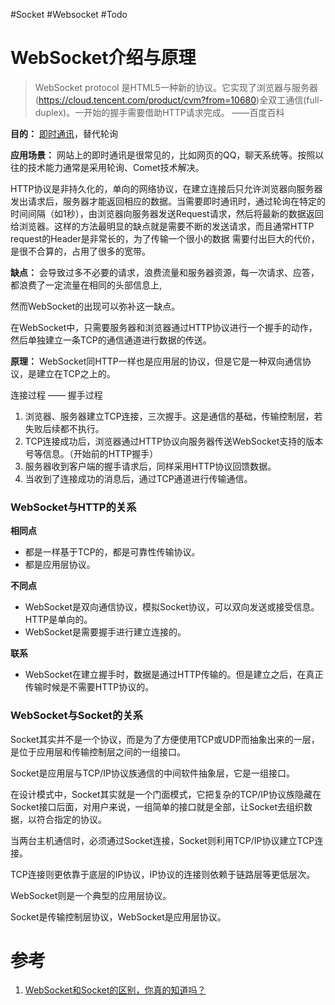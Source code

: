 #Socket #Websocket #Todo 

# WebSocket介绍与原理

> WebSocket protocol 是HTML5一种新的协议。它实现了浏览器与服务器(https://cloud.tencent.com/product/cvm?from=10680)全双工通信(full-duplex)。一开始的握手需要借助HTTP请求完成。 ——百度百科

**目的：** [即时通讯](https://cloud.tencent.com/product/im?from=10680)，替代轮询

**应用场景：** 网站上的即时通讯是很常见的，比如网页的QQ，聊天系统等。按照以往的技术能力通常是采用轮询、Comet技术解决。

HTTP协议是非持久化的，单向的网络协议，在建立连接后只允许浏览器向服务器发出请求后，服务器才能返回相应的数据。当需要即时通讯时，通过轮询在特定的时间间隔（如1秒），由浏览器向服务器发送Request请求，然后将最新的数据返回给浏览器。这样的方法最明显的缺点就是需要不断的发送请求，而且通常HTTP request的Header是非常长的，为了传输一个很小的数据 需要付出巨大的代价，是很不合算的，占用了很多的宽带。

**缺点：** 会导致过多不必要的请求，浪费流量和服务器资源，每一次请求、应答，都浪费了一定流量在相同的头部信息上,

然而WebSocket的出现可以弥补这一缺点。

在WebSocket中，只需要服务器和浏览器通过HTTP协议进行一个握手的动作，然后单独建立一条TCP的通信通道进行数据的传送。

**原理：** WebSocket同HTTP一样也是应用层的协议，但是它是一种双向通信协议，是建立在TCP之上的。

连接过程 —— 握手过程

1.  浏览器、服务器建立TCP连接，三次握手。这是通信的基础，传输控制层，若失败后续都不执行。
2.  TCP连接成功后，浏览器通过HTTP协议向服务器传送WebSocket支持的版本号等信息。（开始前的HTTP握手）
3.  服务器收到客户端的握手请求后，同样采用HTTP协议回馈数据。
4.  当收到了连接成功的消息后，通过TCP通道进行传输通信。

### WebSocket与HTTP的关系

**相同点**

-   都是一样基于TCP的，都是可靠性传输协议。
-   都是应用层协议。

**不同点**

-   WebSocket是双向通信协议，模拟Socket协议，可以双向发送或接受信息。HTTP是单向的。
-   WebSocket是需要握手进行建立连接的。

**联系**

-   WebSocket在建立握手时，数据是通过HTTP传输的。但是建立之后，在真正传输时候是不需要HTTP协议的。

### WebSocket与Socket的关系

Socket其实并不是一个协议，而是为了方便使用TCP或UDP而抽象出来的一层，是位于应用层和传输控制层之间的一组接口。

Socket是应用层与TCP/IP协议族通信的中间软件抽象层，它是一组接口。

在设计模式中，Socket其实就是一个门面模式，它把复杂的TCP/IP协议族隐藏在Socket接口后面，对用户来说，一组简单的接口就是全部，让Socket去组织数据，以符合指定的协议。

当两台主机通信时，必须通过Socket连接，Socket则利用TCP/IP协议建立TCP连接。

TCP连接则更依靠于底层的IP协议，IP协议的连接则依赖于链路层等更低层次。

WebSocket则是一个典型的应用层协议。

Socket是传输控制层协议，WebSocket是应用层协议。


# 参考
1. [WebSocket和Socket的区别，你真的知道吗？](https://cloud.tencent.com/developer/article/1921963)